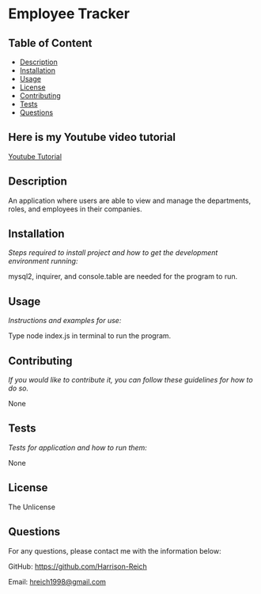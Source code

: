 # Employee Tracker

  ## Table of Content

  - [Description](#description)
  - [Installation](#installation)
  - [Usage](#usage)
  - [License](#license)
  - [Contributing](#contributing)
  - [Tests](#tests)
  - [Questions](#questions)

## Here is my Youtube video tutorial

  <a href="">Youtube Tutorial</a> 

  ## Description
  An application where users are able to view and manage the departments, roles, and employees in their companies.

  ## Installation

  *Steps required to install project and how to get the development environment running:*

  mysql2, inquirer, and console.table are needed for the program to run.

  ## Usage

  *Instructions and examples for use:*

  Type node index.js in terminal to run the program.

  ## Contributing

  *If you would like to contribute it, you can follow these guidelines for how to do so.*

  None

  ## Tests

  *Tests for application and how to run them:*

  None

  ## License

  The Unlicense

  ## Questions

  For any questions, please contact me with the information below:

  GitHub: https://github.com/Harrison-Reich

  Email: hreich1998@gmail.com
